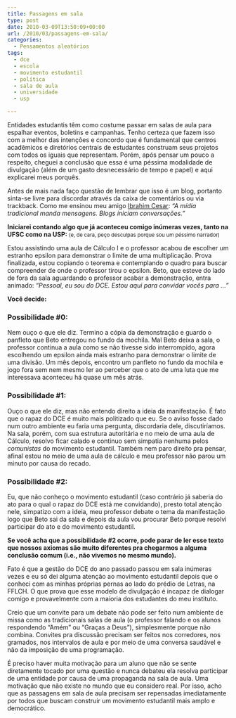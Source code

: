 ```yaml
---
title: Passagens em sala
type: post
date: 2010-03-09T13:50:09+00:00
url: /2010/03/passagens-em-sala/
categories:
  - Pensamentos aleatórios
tags:
  - dce
  - escola
  - movimento estudantil
  - política
  - sala de aula
  - universidade
  - usp

---
```

Entidades estudantis têm como costume passar em salas de aula para espalhar eventos, boletins e campanhas. Tenho certeza que fazem isso com a melhor das intenções e concordo que é fundamental que centros acadêmicos e diretórios centrais de estudantes construam seus projetos com todos os iguais que representam. Porém, após pensar um pouco a respeito, cheguei a conclusão que essa é uma péssima modalidade de divulgação (além de um gasto desnecessário de tempo e papel) e aqui explicarei meus porquês.

Antes de mais nada faço questão de lembrar que isso é um blog, portanto sinta-se livre para discordar através da caixa de comentários ou via trackback. Como me ensinou meu amigo [Ibrahim Cesar][1]: _“A mídia tradicional manda mensagens. Blogs iniciam conversações.”_

**Iniciarei contando algo que já aconteceu comigo inúmeras vezes, tanto na UFSC como na USP:** <small>(e, de cara, peço desculpas porque sou um péssimo narrador)</small>

Estou assistindo uma aula de Cálculo I e o professor acabou de escolher um estranho epsilon para demonstrar o limite de uma multiplicação. Prova finalizada, estou copiando o teorema e contemplando o quadro para buscar compreender de onde o professor tirou o epsilon. Beto, que esteve do lado de fora da sala aguardando o professor acabar a demonstração, entra animado: _“Pessoal, eu sou do DCE. Estou aqui para convidar vocês para …”_

**Você decide:**

### Possibilidade #0:

Nem ouço o que ele diz. Termino a cópia da demonstração e guardo o panfleto que Beto entregou no fundo da mochila. Mal Beto deixa a sala, o professor continua a aula como se não tivesse sido interrompido, agora escolhendo um epsilon ainda mais estranho para demonstrar o limite de uma divisão. Um mês depois, encontro um panfleto no fundo da mochila e jogo fora sem nem mesmo ler ao perceber que o ato de uma luta que me interessava aconteceu há quase um mês atrás.

### Possibilidade #1:

Ouço o que ele diz, mas não entendo direito a ideia da manifestação. É fato que o rapaz do DCE é muito mais politizado que eu. Se o aviso fosse dado num outro ambiente eu faria uma pergunta, discordaria dele, discutiríamos. Na sala, porém, com sua estrutura autoritária e no meio de uma aula de Cálculo, resolvo ficar calado e continuo sem simpatia nenhuma pelos _comunistas_ do movimento estudantil. Também nem paro direito pra pensar, afinal estou no meio de uma aula de cálculo e meu professor não parou um minuto por causa do recado.

### Possibilidade #2:

Eu, que não conheço o movimento estudantil (caso contrário já saberia do ato para o qual o rapaz do DCE está me convidando), presto total atenção nele, simpatizo com a ideia, meu professor debate o tema da manifestação logo que Beto sai da sala e depois da aula vou procurar Beto porque resolvi participar do ato e do movimento estudantil.

**Se você acha que a possibilidade #2 ocorre, pode parar de ler esse texto que nossos axiomas são muito diferentes pra chegarmos a alguma conclusão comum (i.e., não vivemos no mesmo mundo).**

Fato é que a gestão do DCE do ano passado passou em sala inúmeras vezes e eu só dei alguma atenção ao movimento estudantil depois que o conheci com as minhas próprias pernas ao lado do prédio de Letras, na FFLCH. O que prova que esse modelo de divulgação é incapaz de dialogar comigo e provavelmente com a maioria dos estudantes do meu instituto.

Creio que um convite para um debate não pode ser feito num ambiente de missa como as tradicionais salas de aula (o professor falando e os alunos respondendo “Amém” ou “Graças a Deus”), simplesmente porque não combina. Convites pra discussão precisam ser feitos nos corredores, nos gramados, nos intervalos de aula e por meio de uma conversa saudável e não da imposição de uma programação.

É preciso haver muita motivação para um aluno que não se sente diretamente tocado por uma questão e nunca debateu ela resolva participar de uma entidade por causa de uma propaganda na sala de aula. Uma motivação que não existe no mundo que eu considero real. Por isso, acho que as passagens em sala de aula precisam ser repensadas imediatamente por todos que buscam construir um movimento estudantil mais amplo e democrático.

 [1]: http://www.ibrahimcesar.com/


